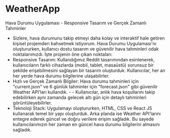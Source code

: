 # WeatherApp

Hava Durumu Uygulaması - Responsive Tasarım ve Gerçek Zamanlı Tahminler
- Sizlere, hava durumunu takip etmeyi daha kolay ve interaktif hale getiren kişisel projemden bahsetmek istiyorum. Hava Durumu Uygulaması'nı oluştururken, kullanıcı dostu tasarım ve güvenilir hava tahminleri odak noktalarımızdı. İşte projenin öne çıkan noktaları:
- Responsive Tasarım: Kullandığımız Reddit tasarımından esinlenerek, kullanıcıların farklı cihazlarda (mobil, tablet, masaüstü) sorunsuz bir şekilde erişebilmesini sağlayan bir tasarım oluşturduk. Kullanıcılar, her an her yerde hava durumu bilgilerine ulaşabilirler.
- Hızlı ve Gerçek Zamanlı Bilgiler: Hava durumu tahminleri için "current.json" ve 6 günlük tahminler için "forecast.json" gibi güvenilir Weather API'ları kullandık. - - Kullanıcılar, anlık hava koşullarını takip edebilirken aynı zamanda gelecek altı gün için detaylı tahminleri görüntüleyebilirler.
- Teknoloji Stack: Uygulamayı oluştururken, HTML, CSS ve React JS kullanarak temel bir yapı oluşturduk. Arka planda ise Weather API'larını entegre ederek güncel ve doğru verilere erişim sağladık. Bu sayede kullanıcılarımızın her zaman en güncel hava durumu bilgilerini almasını sağladık.
